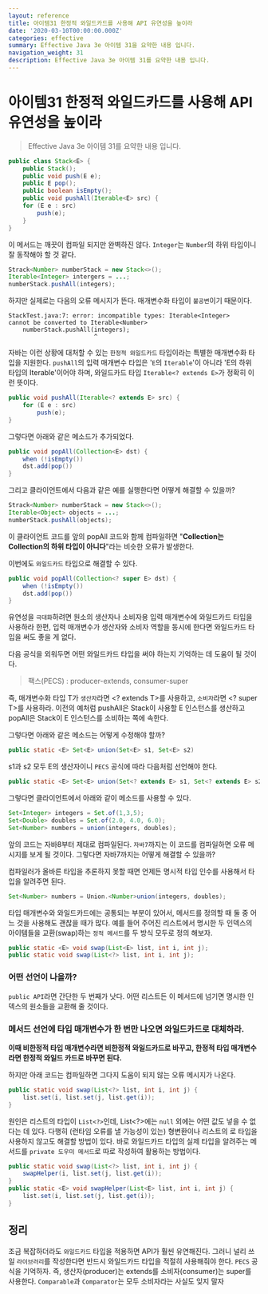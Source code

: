 ```yaml
---
layout: reference
title: 아이템31 한정적 와일드카드를 사용해 API 유연성을 높이라
date: '2020-03-10T00:00:00.000Z'
categories: effective
summary: Effective Java 3e 아이템 31을 요약한 내용 입니다.
navigation_weight: 31
description: Effective Java 3e 아이템 31를 요약한 내용 입니다.
---
```


# 아이템31 한정적 와일드카드를 사용해 API 유연성을 높이라

> Effective Java 3e 아이템 31를 요약한 내용 입니다.

```java
public class Stack<E> {
    public Stack();
    public void push(E e);
    public E pop();
    public boolean isEmpty();
    public void pushAll(Iterable<E> src) {
    for (E e : src)
        push(e);
    }
}
```

이 메서드는 깨끗이 컴파일 되지만 완벽하진 않다. `Integer`는 `Number`의 하위 타입이니 잘 동작해야 할 것 같다.

```java
Strack<Number> numberStack = new Stack<>();
Iterable<Integer> intergers = ...;
numberStack.pushAll(integers);
```

하지만 실제로는 다음의 오류 메시지가 뜬다. 매개변수화 타입이 `불공변`이기 때문이다.

```text
StackTest.java:7: error: incompatible types: Iterable<Integer>
cannot be converted to Iterable<Number>
    numberStack.pushAll(integers);
                        ^
```

자바는 이런 상황에 대처할 수 있는 `한정적 와일드카드` 타입이라는 특별한 매개변수화 타입을 지원한다. `pushAll`의 입력 매개변수 타입은 '`E`의 `Iterable`'이 아니라 'E의 하위 타입의 Iterable'이어야 하며, 와일드카드 타입 `Iterable<? extends E>`가 정확히 이런 뜻이다.

```java
public void pushAll(Iterable<? extends E> src) {
    for (E e : src)
        push(e);
}
```

그렇다면 아래와 같은 메소드가 추가되었다.

```java
public void popAll(Collection<E> dst) {
    when (!isEmpty())
    dst.add(pop())
}
```

그리고 클라이언트에서 다음과 같은 예를 실행한다면 어떻게 해결할 수 있을까?

```java
Strack<Number> numberStack = new Stack<>();
Iterable<Object> objects = ...;
numberStack.pushAll(objects);
```

이 클라이언트 코드를 앞의 popAll 코드와 함께 컴파일하면 "**Collection는 Collection의 하위 타입이 아니다**"라는 비슷한 오류가 발생한다.

이번에도 `와일드카드` 타입으로 해결할 수 있다.

```java
public void popAll(Collection<? super E> dst) {
    when (!isEmpty())
    dst.add(pop())
}
```

유연성을 `극대화`하려면 원소의 생산자나 소비자용 입력 매개변수에 와일드카드 타입을 사용하라 한편, 입력 매개변수가 생산자와 소비자 역할을 동시에 한다면 와일드카드 타입을 써도 좋을 게 없다.

다음 공식을 외워두면 어떤 와일드카드 타입을 써야 하는지 기억하는 데 도움이 될 것이다.

> 팩스\(PECS\) : producer-extends, consumer-super

즉, 매개변수화 타입 T가 `생산자`라면 &lt;? extends T&gt;를 사용하고, `소비자`라면 &lt;? super T&gt;를 사용하라. 이전의 예처럼 pushAll은 Stack이 사용할 E 인스턴스를 생산하고 popAll은 Stack이 E 인스턴스를 소비하는 쪽에 속한다.

그렇다면 아래와 같은 메소드는 어떻게 수정해야 할까?

```java
public static <E> Set<E> union(Set<E> s1, Set<E> s2)
```

s1과 s2 모두 E의 생산자이니 `PECS` 공식에 따라 다음처럼 선언해야 한다.

```java
public static <E> Set<E> union(Set<? extends E> s1, Set<? extends E> s2)
```

그렇다면 클라이언트에서 아래와 같이 메소드를 사용할 수 있다.

```java
Set<Integer> integers = Set.of(1,3,5);
Set<Double> doubles = Set.of(2.0, 4.0, 6.0);
Set<Number> numbers = union(integers, doubles);
```

앞의 코드는 자바8부터 제대로 컴파일된다. `자바7`까지는 이 코드를 컴파일하면 오류 메시지를 보게 될 것이다. 그렇다면 자바7까지는 어떻게 해결할 수 있을까?

컴파일러가 올바른 타입을 추론하지 못할 때면 언제든 명시적 타입 인수를 사용해서 타입을 알려주면 된다.

```java
Set<Number> numbers = Union.<Number>union(integers, doubles);
```

타입 매개변수와 와일드카드에는 공통되는 부분이 있어서, 메서드를 정의할 때 둘 중 어느 것을 사용해도 괜찮을 때가 많다. 예를 들어 주어진 리스트에서 명시한 두 인덱스의 아이템들을 교환\(swap\)하는 `정적 메서드`를 두 방식 모두로 정의 해보자.

```java
public static <E> void swap(List<E> list, int i, int j);
public static void swap(List<?> list, int i, int j);
```

### 어떤 선언이 나을까?

`public API`라면 간단한 두 번째가 낫다. 어떤 리스트든 이 메서드에 넘기면 명시한 인덱스의 원소들을 교환해 줄 것이다.

### 메서드 선언에 타입 매개변수가 한 번만 나오면 와일드카드로 대체하라.

**이때 비한정적 타입 매개변수라면 비한정적 와일드카드로 바꾸고, 한정적 타입 매개변수라면 한정적 와일드 카드로 바꾸면 된다.**

하지만 아래 코드는 컴파일하면 그다지 도움이 되지 않는 오류 메시지가 나온다.

```java
public static void swap(List<?> list, int i, int j) {
    list.set(i, list.set(j, list.get(i));
}
```

원인은 리스트의 타입이 `List<?>`인데, List&lt;?&gt;에는 `null` 외에는 어떤 값도 넣을 수 없다는 데 있다. 다행히 \(런타임 오류를 낼 가능성이 있는\) 형변환이나 리스트의 로 타입을 사용하지 않고도 해결할 방법이 있다. 바로 와일드카드 타입의 실제 타입을 알려주는 메서드를 `private 도우미 메서드`로 따로 작성하여 활용하는 방법이다.

```java
public static void swap(List<?> list, int i, int j) {
    swapHelper(i, list.set(j, list.get(i));
}
public static <E> void swapHelper(List<E> list, int i, int j) {
    list.set(i, list.set(j, list.get(i));
}
```

## 정리

조금 복잡하더라도 `와일드카드` 타입을 적용하면 API가 훨씬 유연해진다. 그러니 널리 쓰일 `라이브러리`를 작성한다면 반드시 와일드카드 타입을 적절히 사용해줘야 한다. `PECS` 공식을 기억하자. 즉, 생산자\(producer\)는 extends를 소비자\(consumer\)는 super를 사용한다. `Comparable`과 `Comparator`는 모두 소비자라는 사실도 잊지 말자

